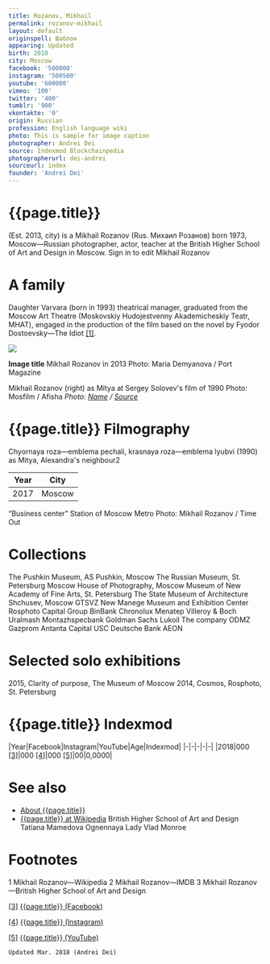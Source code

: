 ```yaml
---
title: Rozanov, Mikhail
permalink: rozanov-mikhail
layout: default
originspell: Шаблон
appearing: Updated
birth: 2018
city: Moscow
facebook: '500000'
instagram: '500500'
youtube: '600000'
vimeo: '100'
twitter: '400'
tumblr: '900'
vkontakte: '0'
origin: Russian
profession: English language wiki
photo: This is sample for image caption
photographer: Andrei Dei
source: Indexmod Blockchainpedia
photographerurl: dei-andrei
sourceurl: index
founder: 'Andrei Dei'
---
```


# {{page.title}}

(Est. 2013, city) is a Mikhail Rozanov (Rus. Михаил Розанов) born 1973, Moscow—Russian photographer, actor, teacher at the British Higher School of Art and Design in Moscow. Sign in to edit Mikhail Rozanov

# A family

Daughter Varvara (born in 1993) theatrical manager, graduated from the Moscow Art Theatre (Moskovskiy Hudojestvenny Akademicheskiy Teatr, МHАТ), engaged in the production of the film based on the novel by Fyodor Dostoevsky—The Idiot <span id="a1">[\[1\]](#f1)</span>.

![](/encyclopedia/images/image-name.jpg)

**Image title**
Mikhail Rozanov in 2013
Photo: Maria Demyanova / Port Magazine

Mikhail Rozanov (right) as Mitya at Sergey Solovev's film of 1990
Photo: Mosfilm / Afisha
*Photo: [Name](index) / [Source](index)*

# {{page.title}} Filmography
Chyornaya roza—emblema pechali, krasnaya roza—emblema lyubvi (1990) as Mitya, Alexandra's neighbour2

|Year|City|
|-|-|
|2017|Moscow|

“Business center” Station of Moscow Metro
Photo: Mikhail Rozanov / Time Out

# Collections

The Pushkin Museum, AS Pushkin, Moscow
The Russian Museum, St. Petersburg
Moscow House of Photography, Moscow
Museum of New Academy of Fine Arts, St. Petersburg
The State Museum of Architecture Shchusev, Moscow
GTSVZ New Manege
Museum and Exhibition Center Rosphoto
Capital Group
BinBank
Chronolux
Menatep
Villeroy & Boch
Uralmash
Montazhspecbank
Goldman Sachs
Lukoil
The company ODMZ
Gazprom
Antanta Capital
USC
Deutsche Bank AEON

# Selected solo exhibitions

 2015, Clarity of purpose, The Museum of Moscow
 2014, Cosmos, Rosphoto, St. Petersburg

# {{page.title}} Indexmod

|Year|Facebook|Instagram|YouTube|Age|Indexmod|
|-|-|-|-|-|
|2018|000 <span id="a3">[\[3\]](#f3)</span>|000 <span id="a4">[\[4\]](#f4)</span>|000 <span id="a5">[\[5\]](#f5)</span>|00|0,0000|


# See also

+ [About {{page.title}}](index)
+ [{{page.title}} at Wikipedia](index)
British Higher School of Art and Design
Tatiana Mamedova
Ognennaya Lady
Vlad Monroe

# Footnotes

1 Mikhail Rozanov—Wikipedia
2 Mikhail Rozanov—IMDB
3 Mikhail Rozanov—British Higher School of Art and Design

[[3]](#a3) <span id="f3"></span> [{{page.title}} (Facebook)](index)

[[4]](#a4) <span id="f4"></span> [{{page.title}} (Instagram)](index)

[[5]](#a5) <span id="f5"></span> [{{page.title}} (YouTube)](index)

`Updated Mar. 2018 (Andrei Dei)`
